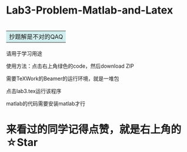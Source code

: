 # Lab3-Problem-Matlab-and-Latex

# <table><tr><td bgcolor=#D1EEEE>抄题解是不对的QAQ</td></tr></table>

请用于学习用途

使用方法：点击右上角绿色的code，然后download ZIP

需要TeXWork的Beamer的运行环境，就是一堆包

点击lab3.tex运行该程序

matlab的代码需要安装matlab才行

# 来看过的同学记得点赞，就是右上角的☆Star
